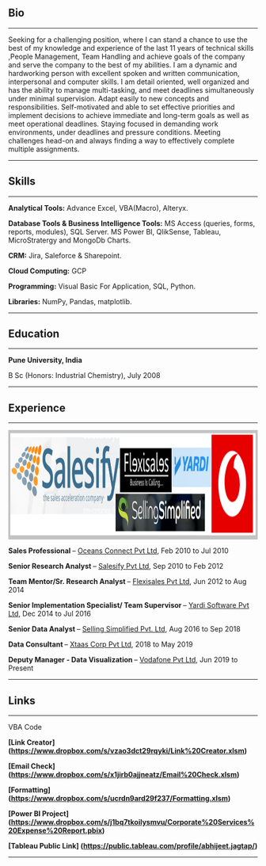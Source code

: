 ## Bio

---
Seeking for a challenging position, where I can stand a chance to use the best of my knowledge and experience of the last 11 years of technical skills ,People Management, Team Handling and achieve goals of the company and serve the company to the best of my abilities. I am a dynamic and hardworking person with excellent spoken and written communication, interpersonal and computer skills. I am detail oriented, well organized and has the ability to manage multi-tasking, and meet deadlines simultaneously under minimal supervision. Adapt easily to new concepts and responsibilities. Self-motivated and able to set effective priorities and implement decisions to achieve immediate and long-term goals as well as meet operational deadlines. Staying focused in demanding work environments, under deadlines and pressure conditions. Meeting challenges head-on and always finding a way to effectively complete multiple assignments.


---

## Skills

---
**Analytical Tools:** Advance Excel, VBA(Macro), Alteryx.

**Database Tools & Business Intelligence Tools:** MS Access (queries, forms, reports, modules), SQL Server. MS Power BI, QlikSense, Tableau, MicroStratergy and MongoDb Charts.

**CRM:** Jira, Saleforce & Sharepoint.

**Cloud Computing:** GCP

**Programming:** Visual Basic For Application, SQL, Python.

**Libraries:** NumPy, Pandas, matplotlib.

---

## Education

---
<b> Pune University, India </b>

B Sc (Honors: Industrial Chemistry),	July 2008

---

## Experience

---

<img src="images/experience.png.png?raw=true" align="middle" width="1500" height="221" alt="experience logos">

<b> Sales Professional </b> – [Oceans Connect Pvt Ltd](https://oceansconnect.com/), Feb 2010 to Jul 2010

<b> Senior Research Analyst </b> – [Salesify Pvt Ltd](https://zdperformancemarketing.com/salesify/), Sep 2010 to Feb 2012

<b> Team Mentor/Sr. Research Analyst </b> – [Flexisales Pvt Ltd](https://www.flexisales.com/), Jun 2012 to Aug 2014 

<b> Senior Implementation Specialist/ Team Supervisor </b> – [Yardi Software Pvt Ltd](https://yardi.com/), Dec 2014 to Jul 2016

<b> Senior Data Analyst </b> – [Selling Simplified Pvt. Ltd](https://sellingsimplified.com/), Aug 2016 to Sep 2018

<b> Data Consultant </b> – [Xtaas Corp Pvt Ltd](https://https://2xconnect.com//), 2018 to May 2019

<b> Deputy Manager - Data Visualization </b> – [Vodafone Pvt Ltd](https://vodafoneidea.com/), Jun 2019 to Present


---

## Links

---

VBA Code

<b> [Link Creator] <b> (https://www.dropbox.com/s/vzao3dct29rqyki/Link%20Creator.xlsm)

<b> [Email Check] <b> (https://www.dropbox.com/s/x1jirb0ajjneatz/Email%20Check.xlsm) 

<b> [Formatting] <b> (https://www.dropbox.com/s/ucrdn9ard29f237/Formatting.xlsm)

<b> [Power BI Project] <b> (https://www.dropbox.com/s/j1bq7tkoilysmvu/Corporate%20Services%20Expense%20Report.pbix)

<b> [Tableau Public Link] <b> (https://public.tableau.com/profile/abhijeet.jagtap/)

---
